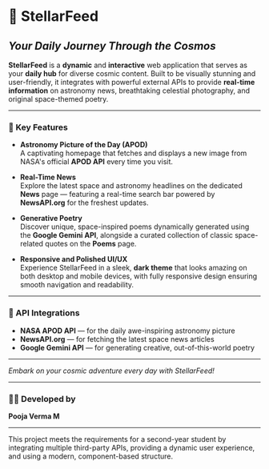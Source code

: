 # 🌌 StellarFeed  
## *Your Daily Journey Through the Cosmos*

**StellarFeed** is a **dynamic** and **interactive** web application that serves as your **daily hub** for diverse cosmic content. Built to be visually stunning and user-friendly, it integrates with powerful external APIs to provide **real-time information** on astronomy news, breathtaking celestial photography, and original space-themed poetry.

---

### 🚀 Key Features

- **Astronomy Picture of the Day (APOD)**  
  A captivating homepage that fetches and displays a new image from NASA's official **APOD API** every time you visit.

- **Real-Time News**  
  Explore the latest space and astronomy headlines on the dedicated **News** page — featuring a real-time search bar powered by **NewsAPI.org** for the freshest updates.

- **Generative Poetry**  
  Discover unique, space-inspired poems dynamically generated using the **Google Gemini API**, alongside a curated collection of classic space-related quotes on the **Poems** page.

- **Responsive and Polished UI/UX**  
  Experience StellarFeed in a sleek, **dark theme** that looks amazing on both desktop and mobile devices, with fully responsive design ensuring smooth navigation and readability.

---

### 🔌 API Integrations

- **NASA APOD API** — for the daily awe-inspiring astronomy picture  
- **NewsAPI.org** — for fetching the latest space news articles  
- **Google Gemini API** — for generating creative, out-of-this-world poetry  

---

*Embark on your cosmic adventure every day with StellarFeed!*  

---

### 👩‍💻 Developed by

**Pooja Verma M**

---

This project meets the requirements for a second-year student by integrating multiple third-party APIs, providing a dynamic user experience, and using a modern, component-based structure.


